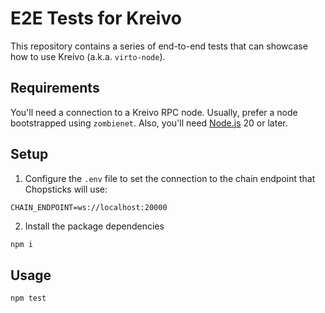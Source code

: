 # E2E Tests for Kreivo

This repository contains a series of end-to-end tests that can showcase how to use Kreivo (a.k.a. `virto-node`).

## Requirements

You'll need a connection to a Kreivo RPC node. Usually, prefer a node bootstrapped using `zombienet`.
Also, you'll need [Node.js](https://nodejs.org) 20 or later.

## Setup

1. Configure the `.env` file to set the connection to the chain endpoint that Chopsticks will use:

```env
CHAIN_ENDPOINT=ws://localhost:20000
```

2. Install the package dependencies

```bash
npm i
```

## Usage

```bash
npm test
```
